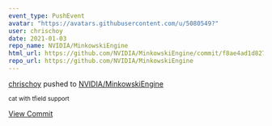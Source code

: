 ```yaml
---
event_type: PushEvent
avatar: "https://avatars.githubusercontent.com/u/5080549?"
user: chrischoy
date: 2021-01-03
repo_name: NVIDIA/MinkowskiEngine
html_url: https://github.com/NVIDIA/MinkowskiEngine/commit/f8ae4ad1d827b2694d8b23f11fb0f73aa93b6844
repo_url: https://github.com/NVIDIA/MinkowskiEngine
---
```


<a href='https://github.com/chrischoy' target='_blank'>chrischoy</a> pushed to <a href='https://github.com/NVIDIA/MinkowskiEngine' target='_blank'>NVIDIA/MinkowskiEngine</a>

<small>cat with tfield support</small>

<a href='https://github.com/NVIDIA/MinkowskiEngine/commit/f8ae4ad1d827b2694d8b23f11fb0f73aa93b6844' target='_blank'>View Commit</a>